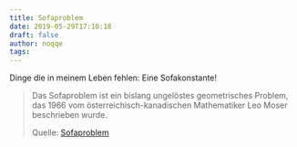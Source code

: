 ```yaml
---
title: Sofaproblem
date: 2019-05-29T17:10:18
draft: false
author: noqqe
tags:
---
```


Dinge die in meinem Leben fehlen: Eine Sofakonstante!

> Das Sofaproblem ist ein bislang ungelöstes geometrisches Problem, das 1966 vom
> österreichisch-kanadischen Mathematiker Leo Moser beschrieben wurde.
>
> Quelle: [Sofaproblem](https://de.wikipedia.org/wiki/Sofaproblem)